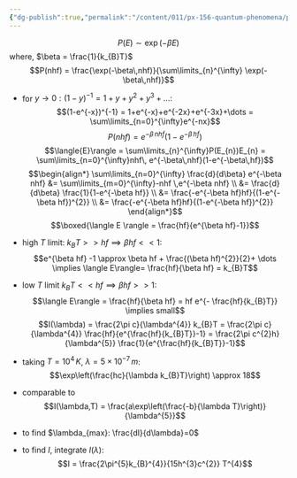 ```yaml
---
{"dg-publish":true,"permalink":"/content/011/px-156-quantum-phenomena/px-156-a-quantum-phenomena/px-156-a-light/px-156-a3c-boltzmann-distribution/","noteIcon":"1","created":"2025-08-27T13:14:00.826+01:00","updated":"2024-11-26T20:01:13.000+00:00"}
---
```



$$P(E) \sim \exp(-\beta E)$$
	where, $\beta = \frac{1}{k_{B}T}$
$$P(nhf) = \frac{\exp(-\beta\,nhf)}{\sum\limits_{n}^{\infty} \exp(-\beta\,nhf)}$$
- for $y\to0: (1-y)^{-1}=1+y+y^{2}+y^{3}+\dots:$ 
$$(1-e^{-x})^{-1} = 1+e^{-x}+e^{-2x}+e^{-3x}+\dots = \sum\limits_{n=0}^{\infty}e^{-nx}$$
$$P(nhf) = e^{-\beta\,nhf} (1-e^{-\beta \,hf})$$
$$\langle{E}\rangle = \sum\limits_{n}^{\infty}P(E_{n})E_{n} = \sum\limits_{n=0}^{\infty}nhf\, e^{-\beta\,nhf}(1-e^{-\beta\,hf})$$
$$\begin{align*}
	\sum\limits_{n=0}^{\infty} \frac{d}{d\beta} e^{-\beta nhf} &= \sum\limits_{m=0}^{\infty}-nhf \,e^{-\beta nhf} \\
	&= \frac{d}{d\beta} \frac{1}{1-e^{-\beta hf}} \\
	&= \frac{-e^{-\beta hf}hf}{(1-e^{-\beta hf})^{2}} \\
	&= \frac{-e^{-\beta hf}hf}{(1-e^{-\beta hf})^{2}}
\end{align*}$$
$$\boxed{\langle E \rangle = \frac{hf}{e^{\beta hf}-1}}$$

- high $T$ limit: $k_{B}T>>hf\implies \beta hf <<1:$ 
$$e^{\beta hf} -1 \approx  \beta hf +  \frac{(\beta hf)^{2}}{2}+ \dots \implies \langle E\rangle= \frac{hf}{\beta hf} = k_{B}T$$
- low $T$ limit $k_{B}T << hf \implies \beta hf >> 1 :$ 
$$\langle E\rangle = \frac{hf}{\beta hf} = hf e^{- \frac{hf}{k_{B}T}} \implies small$$
$$I(\lambda) = \frac{2\pi c}{\lambda^{4}} k_{B}T = \frac{2\pi c}{\lambda^{4}} \frac{hf}{e^{\frac{hf}{k_{B}T}}-1} = \frac{2\pi c^{2}h}{\lambda^{5}} \frac{1}{e^{\frac{hf}{k_{B}T}}-1}$$
- taking $T=10^{4}\,K$, $\lambda=5\times10^{-7}\,m$: 
$$\exp\left(\frac{hc}{\lambda k_{B}T}\right) \approx 18$$
- comparable to 
$$I(\lambda,T) = \frac{a\exp\left(\frac{-b}{\lambda T}\right)}{\lambda^{5}}$$
- to find $\lambda_{max}: \frac{dI}{d\lambda}=0$
- to find $I$, integrate $I(\lambda):$ 
$$I = \frac{2\pi^{5}k_{B}^{4}}{15h^{3}c^{2}} T^{4}$$
